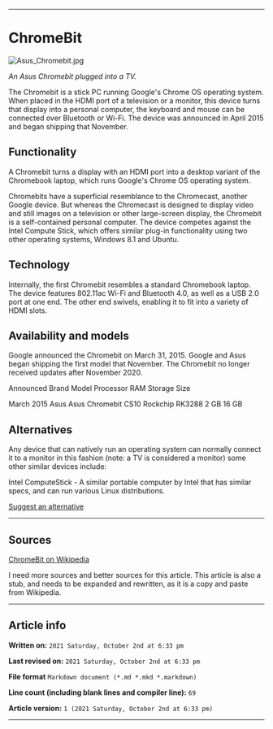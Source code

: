 
***

# ChromeBit

![Asus_Chromebit.jpg](https://github.com/seanpm2001/Degoogle-your-life/blob/main/Graphics/ChromeBit/Asus_Chromebit.jpg)

_An Asus Chromebit plugged into a TV._

The Chromebit is a stick PC running Google's Chrome OS operating system. When placed in the HDMI port of a television or a monitor, this device turns that display into a personal computer, the keyboard and mouse can be connected over Bluetooth or Wi-Fi. The device was announced in April 2015 and began shipping that November.

## Functionality

A Chromebit turns a display with an HDMI port into a desktop variant of the Chromebook laptop, which runs Google's Chrome OS operating system.

Chromebits have a superficial resemblance to the Chromecast, another Google device. But whereas the Chromecast is designed to display video and still images on a television or other large-screen display, the Chromebit is a self-contained personal computer. The device competes against the Intel Compute Stick, which offers similar plug-in functionality using two other operating systems, Windows 8.1 and Ubuntu.

## Technology

Internally, the first Chromebit resembles a standard Chromebook laptop. The device features 802.11ac Wi-Fi and Bluetooth 4.0, as well as a USB 2.0 port at one end. The other end swivels, enabling it to fit into a variety of HDMI slots.

## Availability and models

Google announced the Chromebit on March 31, 2015. Google and Asus began shipping the first model that November. The Chromebit no longer received updates after November 2020.

Announced 	Brand 	Model 	Processor 	RAM 	Storage 	Size

March 2015 	Asus 	Asus Chromebit CS10 	Rockchip RK3288 	2 GB 	16 GB 	

## Alternatives

Any device that can natively run an operating system can normally connect it to a monitor in this fashion (note: a TV is considered a monitor) some other similar devices include:

Intel ComputeStick - A similar portable computer by Intel that has similar specs, and can run various Linux distributions.

[Suggest an alternative](https://github.com/seanpm2001/Degoogle-your-life/issues/)

***

## Sources

[ChromeBit on Wikipedia](https://en.wikipedia.org/wiki/Chromebit/)

I need more sources and better sources for this article. This article is also a stub, and needs to be expanded and rewritten, as it is a copy and paste from Wikipedia.

***

## Article info

**Written on:** `2021 Saturday, October 2nd at 6:33 pm`

**Last revised on:** `2021 Saturday, October 2nd at 6:33 pm`

**File format** `Markdown document (*.md *.mkd *.markdown)`

**Line count (including blank lines and compiler line):** `69`

**Article version:** `1 (2021 Saturday, October 2nd at 6:33 pm)`

***

<!-- Tools

Quick copy and paste

https://github.com/seanpm2001/Degoogle-your-life/wiki/

!-->

